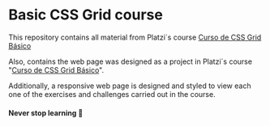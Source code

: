#  Basic CSS Grid course
This repository contains all material from Platzi´s course [Curso de CSS Grid Básico](https://platzi.com/cursos/css-grid/ "Curso de CSS Grid Básico")

Also, contains the web page was designed as a project in Platzi´s course "[Curso de CSS Grid Básico](https://platzi.com/cursos/css-grid/ "Curso de CSS Grid Básico")".

Additionally, a responsive web page is designed and styled to view each one of the exercises and challenges carried out in the course.

#### Never stop learning 💚
